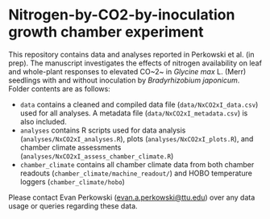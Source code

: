 # Nitrogen-by-CO2-by-inoculation growth chamber experiment

This repository contains data and analyses reported in Perkowski et al. (in prep). The manuscript investigates the effects of nitrogen availability on leaf and whole-plant responses to elevated CO~2~ in *Glycine max* L. (Merr) seedlings with and without inoculation by *Bradyrhizobium japonicum*. Folder contents are as follows:

 - `data` contains a cleaned and compiled data file (`data/NxCO2xI_data.csv`) used for all analyses. A metadata file (`data/NxCO2xI_metadata.csv`) is also included.
 - `analyses` contains R scripts used for data analysis (`analyses/NxCO2xI_analyses.R`), plots (`analyses/NxCO2xI_plots.R`), and chamber climate assessments (`analyses/NxCO2xI_assess_chamber_climate.R`)
 - `chamber_climate` contains all chamber climate data from both chamber readouts (`chamber_climate/machine_readout/`) and HOBO temperature loggers (`chamber_climate/hobo`)

Please contact Evan Perkowski (evan.a.perkowski@ttu.edu) over any data usage or queries regarding these data.
